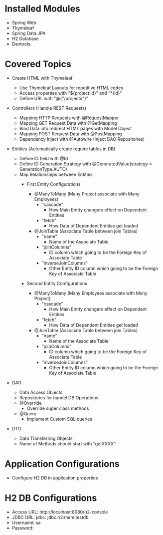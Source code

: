 Installed Modules
=================
- Spring Web
- Thymeleaf
- Spring Data JPA
- H2 Database
- Devtools


Covered Topics
==============
- Create HTML with Thymeleaf
    - Use Thymeleaf Layouts for repetitive HTML codes
    - Access properties with "${project.id}" and "*{id}"
    - Define URL with "@{"/projects"}"
    
- Controllers (Handle REST Requests)
    - Mapping HTTP Requests with @RequestMapper 
    - Mapping GET Request Data with @GetMapping
    - Bind Data into redirect HTML pages with Model Object    
    - Mapping POST Request Data with @PostMapping
    - Dependency Inject with @Autowire (Inject DAO Repositories)

- Entities (Automatically create require tables in DB)
    - Define ID field with @Id
    - Define ID Generation Strategy with @GeneratedValue(strategy = GenerationType.AUTO)
    - Map Relationships between Entities
        - First Entity Configurations 
            - @ManyToMany (Many Project associate with Many Employees)
                - "cascade" 
                    - How Main Entity changers effect on Dependent Entities
                - "fetch"
                    - How Data of Dependent Entities get loaded
            - @JoinTable (Associate Table between join Tables)
                - "name"
                    - Name of the Associate Table
                - "joinColumns"
                    - ID column which going to be the Foreign Key of Associate Table
                - "inverseJoinColumns"
                    - Other Entity ID column which going to be the Foreign Key of Associate Table
                    
        - Second Entity Configurations
            - @ManyToMany (Many Employees associate with Many Project)
                - "cascade" 
                    - How Main Entity changers effect on Dependent Entities
                - "fetch"
                    - How Data of Dependent Entities get loaded
            - @JoinTable (Associate Table between join Tables)
                - "name"
                    - Name of the Associate Table
                - "joinColumns"
                    - ID column which going to be the Foreign Key of Associate Table
                - "inverseJoinColumns"
                    - Other Entity ID column which going to be the Foreign Key of Associate Table
                
- DAO 
    - Data Access Objects
    - Repositories for handel DB Operations
    - @Override
        - Override super class methods
    - @Query
        - Implement Custom SQL queries 
   
- DTO
    - Data Transferring Objects 
    - Name of Methods should start with "getXXXX"


Application Configurations
==========================
- Configure H2 DB in application.properties


H2 DB Configurations
====================
- Access URL: http://localhost:8080/h2-console
- JDBC URL: jdbc: jdbc:h2:mem:testdb
- Username: sa
- Password: <empty>